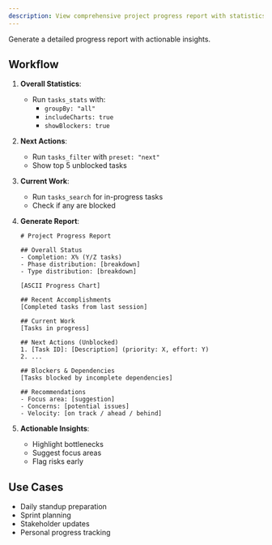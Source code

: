 ```yaml
---
description: View comprehensive project progress report with statistics and charts
---
```


Generate a detailed progress report with actionable insights.

## Workflow

1. **Overall Statistics**:
   - Run `tasks_stats` with:
     - `groupBy: "all"`
     - `includeCharts: true`
     - `showBlockers: true`

2. **Next Actions**:
   - Run `tasks_filter` with `preset: "next"`
   - Show top 5 unblocked tasks

3. **Current Work**:
   - Run `tasks_search` for in-progress tasks
   - Check if any are blocked

4. **Generate Report**:
   ```
   # Project Progress Report

   ## Overall Status
   - Completion: X% (Y/Z tasks)
   - Phase distribution: [breakdown]
   - Type distribution: [breakdown]

   [ASCII Progress Chart]

   ## Recent Accomplishments
   [Completed tasks from last session]

   ## Current Work
   [Tasks in progress]

   ## Next Actions (Unblocked)
   1. [Task ID]: [Description] (priority: X, effort: Y)
   2. ...

   ## Blockers & Dependencies
   [Tasks blocked by incomplete dependencies]

   ## Recommendations
   - Focus area: [suggestion]
   - Concerns: [potential issues]
   - Velocity: [on track / ahead / behind]
   ```

5. **Actionable Insights**:
   - Highlight bottlenecks
   - Suggest focus areas
   - Flag risks early

## Use Cases

- Daily standup preparation
- Sprint planning
- Stakeholder updates
- Personal progress tracking
